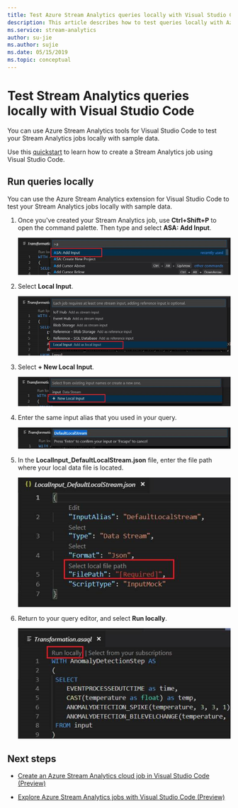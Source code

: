 ```yaml
---
title: Test Azure Stream Analytics queries locally with Visual Studio Code (Preview)
description: This article describes how to test queries locally with Azure Stream Analytics Tools for Visual Studio Code.
ms.service: stream-analytics
author: su-jie
ms.author: sujie
ms.date: 05/15/2019
ms.topic: conceptual
---
```


# Test Stream Analytics queries locally with Visual Studio Code

You can use Azure Stream Analytics tools for Visual Studio Code to test your Stream Analytics jobs locally with sample data.

Use this [quickstart](quick-create-vs-code.md) to learn how to create a Stream Analytics job using Visual Studio Code.

## Run queries locally

You can use the Azure Stream Analytics extension for Visual Studio Code to test your Stream Analytics jobs locally with sample data.

1. Once you've created your Stream Analytics job, use  **Ctrl+Shift+P** to open the command palette. Then type and select **ASA: Add Input**.

    ![Add ASA Input in Visual Studio code](./media/vscode-local-run/add-input.png)

2. Select **Local Input**.

    ![Add ASA local input in Visual Studio code](./media/vscode-local-run/add-local-input.png)

3. Select **+ New Local Input**.

    ![Add a new ASA local input in Visual Studio code](./media/vscode-local-run/add-new-local-input.png)

4. Enter the same input alias that you used in your query.

    ![Add a new ASA local input alias](./media/vscode-local-run/new-local-input-alias.png)

5. In the **LocalInput_DefaultLocalStream.json** file, enter the file path where your local data file is located.

    ![Enter local file path in Visual Studio](./media/vscode-local-run/local-file-path.png)

6. Return to your query editor, and select **Run locally**.

    ![Select run locally in the query editor](./media/vscode-local-run/run-locally.png)

## Next steps

* [Create an Azure Stream Analytics cloud job in Visual Studio Code (Preview)](quick-create-vs-code.md)

* [Explore Azure Stream Analytics jobs with Visual Studio Code (Preview)](vscode-explore-jobs.md)
